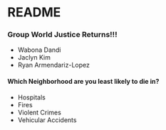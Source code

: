 # README

### Group World Justice Returns!!!
  - Wabona Dandi
  - Jaclyn Kim
  - Ryan Armendariz-Lopez
  
#### Which Neighborhood are you least likely to die in?
  - Hospitals
  - Fires
  - Violent Crimes
  - Vehicular Accidents